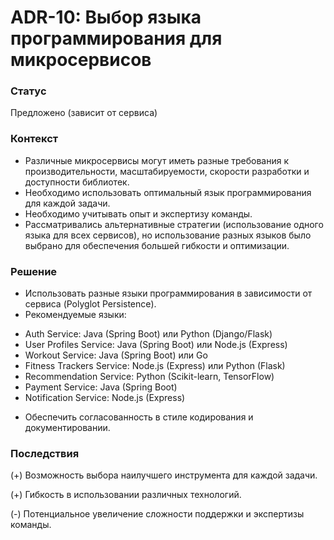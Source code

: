 # ADR-10: Выбор языка программирования для микросервисов 

### Статус

Предложено (зависит от сервиса)

### Контекст

- Различные микросервисы могут иметь разные требования к производительности, масштабируемости, скорости разработки и доступности библиотек.
- Необходимо использовать оптимальный язык программирования для каждой задачи.
- Необходимо учитывать опыт и экспертизу команды.
- Рассматривались альтернативные стратегии (использование одного языка для всех сервисов), но использование разных языков было выбрано для обеспечения большей гибкости и оптимизации.

### Решение

- Использовать разные языки программирования в зависимости от сервиса (Polyglot Persistence).
- Рекомендуемые языки:
+ Auth Service: Java (Spring Boot) или Python (Django/Flask)
+ User Profiles Service: Java (Spring Boot) или Node.js (Express)
+ Workout Service: Java (Spring Boot) или Go
+ Fitness Trackers Service: Node.js (Express) или Python (Flask)
+ Recommendation Service: Python (Scikit-learn, TensorFlow)
+ Payment Service: Java (Spring Boot)
+ Notification Service: Node.js (Express)
- Обеспечить согласованность в стиле кодирования и документировании.

### Последствия

(+) Возможность выбора наилучшего инструмента для каждой задачи.

(+) Гибкость в использовании различных технологий.

(-) Потенциальное увеличение сложности поддержки и экспертизы команды.